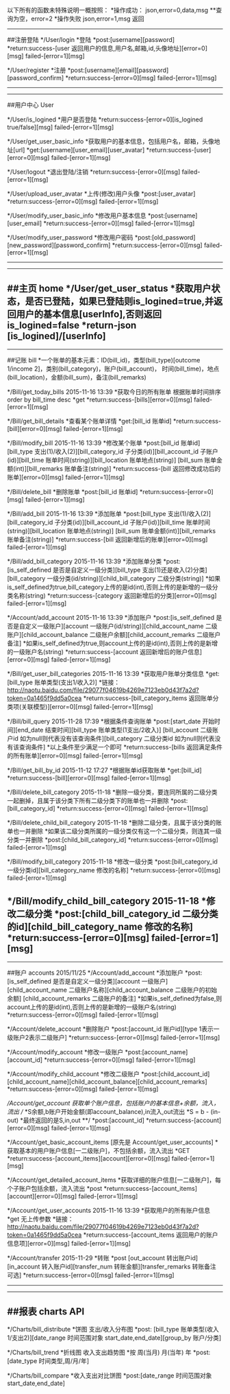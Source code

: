 以下所有的函数未特殊说明一概按照：
*操作成功：
json,error=0,data,msg
**查询为空，error=2
*操作失败
json,error=1,msg
返回

--------------------------------------------------------------
##注册登陆
*/User/login
*登陆
*post:[username][password]
*return:success-[user 返回用户的信息,用户名,邮箱,id,头像地址][error=0][msg]
		failed-[error=1][msg]

*/User/register
*注册
*post:[username][email][password][password_confirm]
*return:success-[error=0][msg]
		failed-[error=1][msg]

--------------------------------------------------------------


--------------------------------------------------------------
##用户中心 User

*/User/is_logined
*用户是否登陆
*return:success-[error=0][is_logined true/false][msg]
		failed-[error=1][msg]

*/User/get_user_basic_info
*获取用户的基本信息，包括用户名，邮箱，头像地址[url]
*get:[username][user_email][user_avatar]
*return:success-[user][error=0][msg]
		failed-[error=1][msg]

*/User/logout
*退出登陆/注销
*return:success-[error=0][msg]
		failed-[error=1][msg]

*/User/upload_user_avatar
*上传(修改)用户头像
*post:[user_avatar]
*return:success-[error=0][msg]
		failed-[error=1][msg]

*/User/modify_user_basic_info
*修改用户基本信息
*post:[username][user_email]
*return:success-[error=0][msg]
		failed-[error=1][msg]

*/User/modify_user_password
*修改用户密码
*post:[old_password][new_password][password_confirm]
*return:success-[error=0][msg]
		failed-[error=1][msg]

--------------------------------------------------------------


--------------------------------------------------------------
##主页 home
*/User/get_user_status
*获取用户状态，是否已登陆，如果已登陆则is_logined=true,并返回用户的基本信息[userInfo],否则返回is_logined=false
*return-json [is_logined]/[userInfo]
--------------------------------------------------------------


--------------------------------------------------------------
##记账 bill
*一个账单的基本元素：ID(bill_id)，类型(bill_type)[outcome 1/income 2]，类别(bill_category)，账户(bill_account)，
时间(bill_time)，地点(bill_location)，金额(bill_sum)，备注(bill_remarks)


*/Bill/get_today_bills 2015-11-16 13:39
*获取今日的所有账单 根据账单时间排序 order by bill_time desc
*get
*return:success-[bills][error=0][msg]
		failed-[error=1][msg]

*/Bill/get_bill_details
*查看某个账单详情
*get:[bill_id 账单id]
*return:success-[bill][error=0][msg]
		failed-[error=1][msg]

*/Bill/modify_bill 2015-11-16 13:39
*修改某个账单
*post:[bill_id 账单id][bill_type 支出(1)/收入(2)][bill_category_id 子分类(id)][bill_account_id 子账户(id)][bill_time 账单时间(string)][bill_location 账单地点(string)]
[bill_sum 账单金额(int)][bill_remarks 账单备注(string)]
*return:success-[bill 返回修改成功后的账单][error=0][msg]
		failed-[error=1][msg]

*/Bill/delete_bill
*删除账单
*post:[bill_id 账单id]
*return:success-[error=0][msg]
		failed-[error=1][msg]

*/Bill/add_bill 2015-11-16 13:39
*添加账单
*post:[bill_type 支出(1)/收入(2)][bill_category_id 子分类(id)][bill_account_id 子账户(id)][bill_time 账单时间(string)][bill_location 账单地点(string)]
[bill_sum 账单金额(int)][bill_remarks 账单备注(string)]
*return:success-[bill 返回新增后的账单][error=0][msg]
		failed-[error=1][msg]

*/Bill/add_bill_category 2015-11-16 13:39
*添加账单分类
*post:[is_self_defined 是否是自定义一级分类][bill_type 支出(1)还是收入(2)分类][bill_category 一级分类(id/string)][child_bill_category 二级分类(string)]
*如果is_self_defined为true,bill_category上传的是id(int),否则上传的是新增的一级分类名称(string)
*return:success-[category 返回新增后的分类][error=0][msg]
		failed-[error=1][msg]

*/Account/add_account  2015-11-16 13:39
*添加账户
*post:[is_self_defined 是否是自定义一级账户][account 一级账户(id/string)][child_account_name 二级账户][child_account_balance 二级账户余额][child_account_remarks 二级账户备注]
*如果is_self_defined为true,则account上传的是id(int),否则上传的是新增的一级账户名(string)
*return:success-[account 返回新增后的账户信息][error=0][msg]
		failed-[error=1][msg]

*/Bill/get_user_bill_categories 2015-11-16 13:39
*获取用户账单分类信息 
*get:[bill_type 账单类型(支出1/收入2)]
*链接：http://naotu.baidu.com/file/29077f04619b4269e7123eb0d43f7a2d?token=0a1465f9dd5a0cea
*return:success-[bill_category_items 返回账单分类项(关联模型)][error=0][msg]
		failed-[error=1][msg]

*/Bill/bill_query 2015-11-28 17:39
*根据条件查询账单
*post:[start_date 开始时间][end_date 结束时间][bill_type 账单类型(1支出/2收入)]
[bill_account 二级账户id 如为null则代表没有该查询条件][bill_category 二级分类id 如为null则代表没有该查询条件]
*以上条件至少满足一个即可
*return:success-[bills 返回满足条件的所有账单][error=0][msg]
		failed-[error=1][msg]


*/Bill/get_bill_by_id 2015-11-12 17:27
*根据账单id获取账单
*get:[bill_id]
*return:success-[bill][error=0][msg]
		failed-[error=1][msg]
 
*/Bill/delete_bill_category 2015-11-18
*删除一级分类，要连同所属的二级分类一起删掉，且属于该分类下所有二级分类下的账单也一并删除
*post:[bill_category_id]
*return:success-[error=0][msg]
		failed-[error=1][msg]

*/Bill/delete_child_bill_category 2015-11-18
*删除二级分类，且属于该分类的账单也一并删除
*如果该二级分类所属的一级分类仅有这一个二级分类，则连其一级分类一并删除
*post:[child_bill_category_id]
*return:success-[error=0][msg]
		failed-[error=1][msg]

*/Bill/modify_bill_category 2015-11-18
*修改一级分类
*post:[bill_category_id 一级分类id][bill_category_name 修改的名称]
*return:success-[error=0][msg]
		failed-[error=1][msg]

*/Bill/modify_child_bill_category 2015-11-18
*修改二级分类
*post:[child_bill_category_id 二级分类的id][child_bill_category_name 修改的名称]
*return:success-[error=0][msg]
		failed-[error=1][msg]
--------------------------------------------------------------



--------------------------------------------------------------
##账户 accounts  2015/11/25
*/Account/add_account
*添加账户
*post:[is_self_defined 是否是自定义一级分类][account 一级账户][child_account_name 二级账户名称][child_account_balance 二级账户的初始余额]
[child_account_remarks 二级账户的备注]
*如果is_self_defined为false,则account上传的是id(int),否则上传的是新增的一级账户名(string)
*return:success-[error=0][msg]
		failed-[error=1][msg]

*/Account/delete_account
*删除账户
*post:[account_id 账户id][type 1表示一级账户2表示二级账户]
*return:success-[error=0][msg]
		failed-[error=1][msg]

*/Account/modify_account
*修改一级账户
*post:[account_name][account_id]
*return:success-[error=0][msg]
		failed-[error=1][msg]

*/Account/modify_child_account
*修改二级账户
*post:[child_account_id][child_account_name][child_account_balance][child_account_remarks]
*return:success-[error=0][msg]
		failed-[error=1][msg]

*/Account/get_account
*获取单个账户信息，包括账户的基本信息+余额，流入，流出
/**
    *S余额,b账户开始金额(即account_balance),in流入,out流出
    *S = b - (in-out)
    *最终返回的是S,in,out
**/
*post:[account_id]
*return:success-[account][error=0][msg]
		failed-[error=1][msg]

*/Account/get_basic_account_items  [原先是 Account/get_user_accounts]
*获取基本的用户账户信息[一二级账户]，不包括余额，流入流出
*GET
*return:success-[account_items][account][error=0][msg]
		failed-[error=1][msg]


*/Account/get_detailed_account_items
*获取详细的账户信息[一二级账户]，每个子账户包括余额，流入流出
*post
*return:success-[account_items][account][error=0][msg]
		failed-[error=1][msg]

*/Account/get_user_accounts 2015-11-16 13:39
*获取用户的所有账户信息
*get 无上传参数
*链接：http://naotu.baidu.com/file/29077f04619b4269e7123eb0d43f7a2d?token=0a1465f9dd5a0cea
*return:success-[account_items 返回用户的账户信息项][error=0][msg]
		failed-[error=1][msg]

*/Account/transfer 2015-11-29 
*转账
*post [out_account 转出账户id][in_account 转入账户id][transfer_num 转账金额][transfer_remarks 转账备注 可选]
*return:success-[error=0][msg]
		failed-[error=1][msg]

--------------------------------------------------------------

--------------------------------------------------------------
##报表 charts API
--------------------------------------------------------------

*/Charts/bill_distribute
*饼图 支出/收入分布图
*post: [bill_type 账单类型(收入1/支出2)][date_range 时间范围对象 start_date,end_date][group_by 账户/分类]

*/Charts/bill_trend
*折线图 收入支出趋势图
*按 周(当月) 月(当年) 年
*post:[date_type 时间类型,周/月/年]

*/Charts/bill_compare
*收入支出对比饼图
*post:[date_range 时间范围对象 start_date,end_date]
